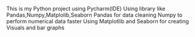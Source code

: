 This is my Python project using Pycharm(IDE)
Using library like Pandas,Numpy,Matplolib,Seaborn
Pandas for data cleaning
Numpy to perform numerical data faster
Using Matplotlib and Seaborn for creating Visuals and bar graphs
